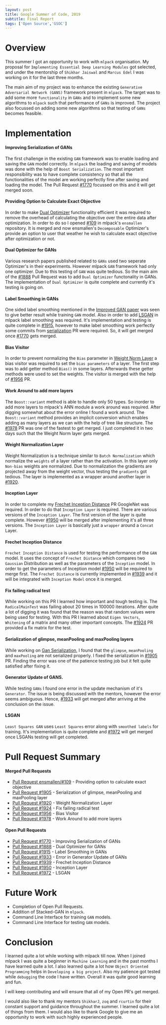 ```yaml
---
layout: post
title: Google Summer of Code, 2019
subtitle: Final Report
tags: ['Open Source','GSOC']
---
```


# Overview

This summer I got an opportunity to work with `mlpack` organisation. My proposal for `Implementing Essential Deep Learning Modules` got selected, and under the mentorship of `Shikhar Jaiswal` and `Marcus Edel` I was working on it for the last three months.

The main aim of my project was to enhance the existing `Generative Adversarial Network (GANS)` framework present in `mlpack`. The target was to add some more `functionality` in `GANs` and to implement some new algorithms to `mlpack` such that performance of `GANs` is improved. The project also focussed on adding some new algorithms so that testing of `GANs` becomes feasible.

# Implementation

#### Improving Serialization of GANs

The first challenge in the existing `GAN` framework was to enable loading and saving the `GAN` model correctly. In `mlpack` the loading and saving of models was done with the help of `Boost Serialization`. The most important responsibility was to have complete consistency so that all the functionalities of the model are working perfectly fine after saving and loading the model. The Pull Request [#1770][1770] focussed on this and it will get merged soon.

#### Providing Option to Calculate Exact Objective

In order to make [Dual Optimizer](#dual-optimizer-for-gans) functionality efficient it was required to remove the overhead of calculating the objective over the entire data after optimization. In order to do so I opened [#109][109] in mlpack's `ensmallen` repository. It is merged and now ensmallen's `Decomposable` Optimizer's provide an option to user that weather he wish to calculate exact objective after optimization or not.

#### Dual Optimizer for GANs

Various research papers published related to `GANs` used two seperate Optimizer's in their experiments. However mlpack `GAN` framework had only one optimizer. Due to this testing of `GAN` was quite tedious. So the main aim of the [#1888][1888] Pull Request was to add `Dual Optimizer` functonality in GANs. The implementation of `Dual Optimizer` is quite complete and currently it's testing is going on.

#### Label Smoothing in GANs

One sided label smoothing mentioned in the [Improved GAN paper][improved-gan] was seen to give better result while training `GAN` model. Also in order to add [LSGAN](#lsgan) in mlpack label smoothing was required. It's implementation and testing is quite complete in [#1915][1915], however to make label smoothing work perfectly some commits from [serialization][1770] PR were required. So, it will get merged once [#1770][1770] gets merged.

#### Bias Visitor

In order to prevent normalizing the `Bias` parameter in [Weight Norm Layer](#weight-normalization-layer) a bias visitor was required to set the `bias parameters` of a layer. The first step was to add getter method `Bias()` in some layers. Afterwards these getter methods were used to set the weights. The visitor is merged with the help of [#1956][1956] PR.

#### Work Around to add more layers

The `Boost::variant` method is able to handle only 50 types. So inorder to add more layers to mlpack's ANN module a work around was required. After digging somewhat about the error online I found a work around. The `Boost::variant` method provides an implicit conversion which enables adding as many layers as we can with the help of tree like structure. The [#1978][1978] PR was one of the fastest to get merged. I just completed it in two days such that the Weight Norm layer gets merged.


#### Weight Normalization Layer

Weight Normalization is a technique similar to `Batch Normalization` which normalize the `weights` of a layer rather than the activation. In this layer only `Non-bias` weights are normalized. Due to normalization the gradients are projected away from the weight vector, thus testing the `gradients` got tedious. The layer is implemented as a wrapper around another layer in [#1920][1920].

#### Inception Layer

In order to complete my [Frechet Inception Distance](#frechet-inception-distance) PR GoogleNet was required. In order to do that `Inception Layer` is required. There are various versions of the `Inception Layer`. The first version of the layer is quite complete. However [#1950][1950] will be merged after implementing it's all three versions. The `Inception Layer` is basically just a `wrapper` around a `Concat` Layer.

#### Frechet Inception Distance

`Frechet Inception Distance` is used for testing the performance of the `GAN` model. It uses the concept of `Frechet Distance` which compares two `Gaussian` Distribution as well as the parameters of the `Inception` model. In order to get the parameters of Inception model [#1950][1950] will be required to merge first. The `Frechet Distance` is currently implemented in [#1939][1939] and it will be integrated with `Inception Model` once it is merged.


#### Fix failing radical test

While working on this PR I learned how important and tough testing is. The `RadicalMainTest` was failing about 20 times in 100000 iterations. After quite a lot of digging it was found that the reason was that random values were being used for testing. With this PR I learned about `Eigen Vectors`, `Whitening` of a matrix and many other important concepts. The [#1924][1924] PR provided a fix matrix for the test.


#### Serialization of glimpse, meanPooling and maxPooling layers

While working on [Gan Serialization](#improving-serialization-of-gans), I found that the `glimpse`, `meanPooling` and `maxPooling` are not serialized properly. I fixed the serialization in [#1905][1905] PR. Finding the error was one of the patience testing job but it felt quite satisfied after fixing it.

#### Generator Update of GANS.

While testing `GANs` I found one error in the update mechanism of it's `Generator`. The issue is being discussed with the mentors, however the error seems ambiguous. Hence, [#1933][1933] will get merged after arriving at the conclusion on the issue.

#### LSGAN

`Least Squares GAN` uses `Least Squares` error along with `smoothed labels` for training. It's implementation is quite complete and [#1972][1972] will get merged once LSGANs testing will get completed.  

# Pull Request Summary

#### Merged Pull Requests

* [Pull Request ensmallen/#109][109] - Providing option to calculate exact objective  
* [Pull Request #1905][1905] - Serialization of glimpse, meanPooling and maxPooling layer
* [Pull Request #1920][1920] - Weight Normalization Layer
* [Pull Request #1924][1924] - Fix failing radical test
* [Pull Request #1956][1956] - Bias Visitor
* [Pull Request #1978][1978] - Work Around to add more layers


#### Open Pull Requests

* [Pull Request #1770][1770] - Improving Serialization of GANs
* [Pull Request #1888][1888] - Dual Optimizer for GANs
* [Pull Request #1915][1915] - Label Smoothing in GANs
* [Pull Request #1933][1933] - Error in Generator Update of GANs
* [Pull Request #1939][1939] - Frechet Inception Distance
* [Pull Request #1950][1950] - Inception Layer
* [Pull Request #1972][1972] - LSGAN

# Future Work

* Completion of Open Pull Requests.
* Addition of Stacked-GAN in `mlpack`.
* Command Line Interface for training `GAN` models.
* Command Line Interface for testing `GAN` models.

# Conclusion

I learned quite a lot while working with mlpack till now. When I joined mlpack I was quite a beginner in `Machine Learning` and in the past months I have learned quite a lot. I also learned quite a lot how `Object Oriented Programming` helps in `Developing a big project`. Also my patience got tested while `debugging` the code I have written. Overall it was quite good learning and fun.

I will keep contributing and will ensure that all of my Open PR's get merged.

I would also like to thank my mentors `ShikharJ`, `zoq` and `rcurtin` for their constant support and guidance throughout the summer. I learned quite a lot of things from them. I would also like to thank Google to give me an opportunity to work with such highly experienced people.

[1770]: https://github.com/mlpack/mlpack/pull/1770
[109]: https://github.com/mlpack/ensmallen/pull/109
[1888]: https://github.com/mlpack/mlpack/pull/1888
[improved-gan]: https://arxiv.org/abs/1606.03498
[1915]: https://github.com/mlpack/mlpack/pull/1915
[1956]: https://github.com/mlpack/mlpack/pull/1956
[1978]: https://github.com/mlpack/mlpack/pull/1978
[1920]: https://github.com/mlpack/mlpack/pull/1920
[1905]: https://github.com/mlpack/mlpack/pull/1905
[1924]: https://github.com/mlpack/mlpack/pull/1924
[1950]: https://github.com/mlpack/mlpack/pull/1950
[1939]: https://github.com/mlpack/mlpack/pull/1939
[1972]: https://github.com/mlpack/mlpack/pull/1972
[1933]: https://github.com/mlpack/mlpack/pull/1933
